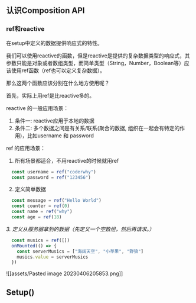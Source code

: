 ## 认识Composition API

### ref和reactive

在setup中定义的数据提供响应式的特性。

我们可以使用reactive的函数，但是reactive是提供的复杂数据类型的响应式，其参数只能是对象或者数组类型，而简单类型（String，Number，Boolean等）应该使用ref函数（ref也可以定义复杂数据）。

那么这两个函数应该分别在什么地方使用呢？

首先，实际上用ref是比reactive多的。

reactive 的一般应用场景：

1. 条件一: reactive应用于本地的数据
2. 条件二: 多个数据之间是有关系/联系(聚合的数据, 组织在一起会有特定的作用)，比如username 和 password

ref 的应用场景：

1. 所有场景都适合，不用reactive的时候就用ref
```js
  const username = ref("coderwhy")
  const password = ref("123456")
```

2. 定义简单数据
```js
  const message = ref("Hello World")
  const counter = ref(0)
  const name = ref("why")
  const age = ref(18)
```

*3. 定义从服务器拿到的数据（先定义一个空数组，然后再请求。）*
```js
  const musics = ref([])
  onMounted(() => {
	const serverMusics = ["海阔天空", "小苹果", "野狼"]
	musics.value = serverMusics
  })
```


![[assets/Pasted image 20230406205853.png]]


## Setup()



